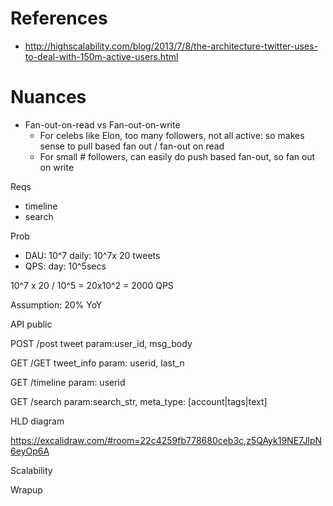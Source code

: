 # References
- http://highscalability.com/blog/2013/7/8/the-architecture-twitter-uses-to-deal-with-150m-active-users.html

# Nuances
- Fan-out-on-read vs Fan-out-on-write
  - For celebs like Elon, too many followers, not all active: so makes sense to pull based fan out / fan-out on read
  - For small # followers, can easily do push based fan-out, so fan out on write
      
Reqs
- timeline
- search

Prob
- DAU: 10^7
daily: 10^7x 20 tweets
- QPS: 
day: 10^5secs

10^7 x 20 / 10^5
= 20x10^2
= 2000 QPS

Assumption: 20% YoY

API
public

POST /post tweet
  param:user_id, msg_body
  
GET /GET tweet_info
  param: userid, last_n
  
GET /timeline
  param: userid

GET /search
  param:search_str, meta_type: [account|tags|text]


HLD
diagram


https://excalidraw.com/#room=22c4259fb778680ceb3c,z5QAyk19NE7JlpN6eyOp6A

Scalability

Wrapup


